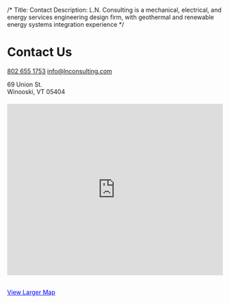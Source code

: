 /*
Title: Contact
Description: L.N. Consulting is a mechanical, electrical, and energy services engineering design firm, with geothermal and renewable energy systems integration experience
*/

# Contact Us

<div>
	<div itemscope itemtype="http://schema.org/HomeAndConstructionBusiness">
		<h1 style="display:none;" itemprop="name">L.N. Consulting INC.</h1>
		<div class="content well">
			<p>
				<a href="tel:8026551753" itemprop="telephone" >802 655 1753</a>
				<a href="mailto:info@lnconsulting.com" itemprop="email" class="pull-right">info@lnconsulting.com</a>
			</p>
			<div itemprop="address" itemscope itemtype="http://schema.org/PostalAddress">
				<span itemprop="streetAddress">69 Union St.</span><br/>
				<span itemprop="addressLocality">Winooski</span>,
				<span itemprop="addressRegion">VT</span> 05404
			</div>
			<p style="margin-top: 20px;">
				<iframe style="width: 100%" height="400" frameborder="0" scrolling="no" marginheight="0" marginwidth="0" src="http://maps.google.com/maps?hl=en&amp;q=ln+consulting&amp;ie=UTF8&amp;ll=44.493603,-73.189254&amp;spn=0.034039,0.072012&amp;z=14&amp;iwloc=A&amp;cid=5893640174708323733&amp;output=embed"></iframe>
			</p>
			<br />
			<a class="btn btn-default" href="http://maps.google.com/maps?hl=en&amp;q=ln+consulting&amp;ie=UTF8&amp;ll=44.493603,-73.189254&amp;spn=0.034039,0.072012&amp;z=14&amp;iwloc=A&amp;cid=5893640174708323733&amp;source=embed" style="color:#0000FF;text-align:left">
			View Larger Map</a>
		</div>
	</div>
</div>